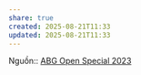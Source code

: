 ```yaml
---
share: true
created: 2025-08-21T11:33
updated: 2025-08-21T11:33
---
```

Nguồn:: [ABG Open Special 2023](ABG%20Open%20Special%202023.md)
